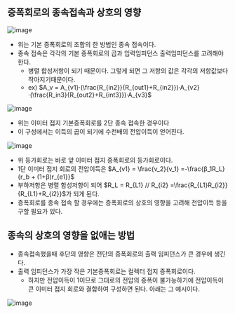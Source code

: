 ## 증폭회로의 종속접속과 상호의 영향
![image](https://github.com/user-attachments/assets/6f4a6940-c39a-4b38-a7e5-d3a64d236440)

- 위는 기본 증폭회로의 조합의 한 방법인 종속 접속이다.
- 종속 접속은 각각의 기본 증폭회로의 곱과 입력임피던스 출력임피던스를 고려해야한다.
  - 병렬 합성저항이 되기 때문이다. 그렇게 되면 그 저항의 값은 각각의 저항값보다 작아지기때문이다.
  - ex) $A_v = A_{v1}·(\frac{R_{in2}}{R_{out1}+R_{in2}})·A_{v2}·(\frac{R_in3}{R_{out2}+R_{int3}})·A_{v3}$

![image](https://github.com/user-attachments/assets/315a6c91-246b-42ad-b71b-71ca94e94f4d)

- 위는 이미터 접지 기본증폭회로를 2단 종속 접속한 경우이다
- 이 구성에서는 이득의 곱이 되기에 수천배의 전압이득이 얻어진다.

![image](https://github.com/user-attachments/assets/4d610da9-61d0-474c-95b4-25db4e915340)

- 위 등가회로는 바로 앞 이미터 접지 증폭회로의 등가회로이다.
- 1단 이미터 접지 회로의 전압이득은 $A_{v1} = \frac{v_2}{v_1} =-\frac{β_1R_L}{r_b + (1+β)r_{e1}}$
- 부하저항은 병렬 합성저항이 되어 $R_L = R_{L1} // R_{i2} =\frac{R_{L1}R_{i2}}{R_{L1}+R_{i2}}$가 되게 된다.
- 증폭회로를 종속 접속 할 경우에는 증폭회로의 상호의 영향을 고려해 전압이득 등을 구할 필요가 있다.


## 종속의 상호의 영향을 없애는 방법

- 종속접속했을때 후단의 영향은 전단의 증폭회로의 출력 임피던스가 큰 경우에 생긴다.
- 출력 임피던스가 가장 작은 기본증폭회로는 컬렉터 접지 증폭회로이다.
  - 하지만 전압이득이 1이므로 그대로의 전압의 증폭이 불가능하기에 전압이득이 큰 이미터 접지 회로와 결합하여 구성하면 된다. 아래는 그 예시이다.

![image](https://github.com/user-attachments/assets/88c130d2-10a5-41c8-a471-609122b5eafb)

 
